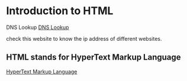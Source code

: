 # Introduction to HTML

DNS Lookup [DNS Lookup](https://www.nslookup.io/)

check this website to know the ip address of different websites.

## HTML stands for HyperText Markup Language

[HyperText Markup Language](https://developer.mozilla.org/en-US/docs/Web/HTML)
